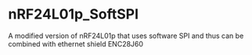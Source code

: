 # nRF24L01p_SoftSPI
A modified version of nRF24L01p that uses software SPI and thus can be combined with ethernet shield ENC28J60

